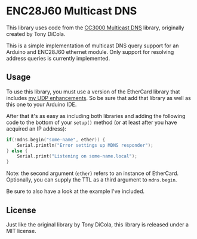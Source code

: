 ENC28J60 Multicast DNS
======================

This library uses code from the [CC3000 Multicast DNS](https://github.com/adafruit/CC3000_MDNS)
library, originally created by Tony DiCola.

This is a simple implementation of multicast DNS query support for an Arduino and ENC28J60
ethernet module. Only support for resolving address queries is currently implemented.

Usage
-----
To use this library, you must use a version of the EtherCard library that includes [my UDP
enhancements](https://github.com/itavero/ethercard/tree/enhancements). So be sure that add
that library as well as this one to your Arduino IDE.

After that it's as easy as including both libraries and adding the following code to the
bottom of your `setup()` method (or at least after you have  acquired an IP address):
````cpp
if(!mdns.begin("some-name", ether)) {
    Serial.println("Error settings up MDNS responder");
} else {
	Serial.print("Listening on some-name.local");
}
````
Note: the second argument (`ether`) refers to an instance of EtherCard.
Optionally, you can supply the TTL as a third argument to `mdns.begin`.

Be sure to also have a look at the example I've included.

License
-------
Just like the original library by Tony DiCola, this library is released under a
MIT license.